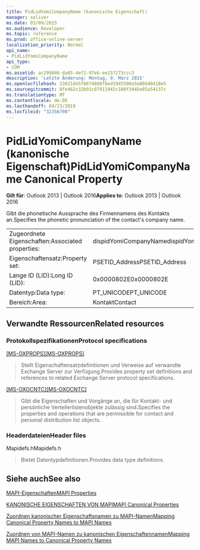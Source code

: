 ```yaml
---
title: PidLidYomiCompanyName (kanonische Eigenschaft)
manager: soliver
ms.date: 03/09/2015
ms.audience: Developer
ms.topic: reference
ms.prod: office-online-server
localization_priority: Normal
api_name:
- PidLidYomiCompanyName
api_type:
- COM
ms.assetid: ac299846-da85-4ef2-97eb-ee157273ccc3
description: 'Letzte Änderung: Montag, 9. März 2015'
ms.openlocfilehash: 23021de5f887d888fbed1945500a5e80d40418e5
ms.sourcegitcommit: 8fe462c32b91c87911942c188f3445e85a54137c
ms.translationtype: MT
ms.contentlocale: de-DE
ms.lasthandoff: 04/23/2019
ms.locfileid: "32356798"
---
```

# <a name="pidlidyomicompanyname-canonical-property"></a><span data-ttu-id="e4c09-103">PidLidYomiCompanyName (kanonische Eigenschaft)</span><span class="sxs-lookup"><span data-stu-id="e4c09-103">PidLidYomiCompanyName Canonical Property</span></span>

  
  
<span data-ttu-id="e4c09-104">**Gilt für**: Outlook 2013 | Outlook 2016</span><span class="sxs-lookup"><span data-stu-id="e4c09-104">**Applies to**: Outlook 2013 | Outlook 2016</span></span> 
  
<span data-ttu-id="e4c09-105">Gibt die phonetische Aussprache des Firmennamens des Kontakts an.</span><span class="sxs-lookup"><span data-stu-id="e4c09-105">Specifies the phonetic pronunciation of the contact's company name.</span></span>
  
|||
|:-----|:-----|
|<span data-ttu-id="e4c09-106">Zugeordnete Eigenschaften:</span><span class="sxs-lookup"><span data-stu-id="e4c09-106">Associated properties:</span></span>  <br/> |<span data-ttu-id="e4c09-107">dispidYomiCompanyName</span><span class="sxs-lookup"><span data-stu-id="e4c09-107">dispidYomiCompanyName</span></span>  <br/> |
|<span data-ttu-id="e4c09-108">Eigenschaftensatz:</span><span class="sxs-lookup"><span data-stu-id="e4c09-108">Property set:</span></span>  <br/> |<span data-ttu-id="e4c09-109">PSETID_Address</span><span class="sxs-lookup"><span data-stu-id="e4c09-109">PSETID_Address</span></span>  <br/> |
|<span data-ttu-id="e4c09-110">Lange ID (LID):</span><span class="sxs-lookup"><span data-stu-id="e4c09-110">Long ID (LID):</span></span>  <br/> |<span data-ttu-id="e4c09-111">0x0000802E</span><span class="sxs-lookup"><span data-stu-id="e4c09-111">0x0000802E</span></span>  <br/> |
|<span data-ttu-id="e4c09-112">Datentyp:</span><span class="sxs-lookup"><span data-stu-id="e4c09-112">Data type:</span></span>  <br/> |<span data-ttu-id="e4c09-113">PT_UNICODE</span><span class="sxs-lookup"><span data-stu-id="e4c09-113">PT_UNICODE</span></span>  <br/> |
|<span data-ttu-id="e4c09-114">Bereich:</span><span class="sxs-lookup"><span data-stu-id="e4c09-114">Area:</span></span>  <br/> |<span data-ttu-id="e4c09-115">Kontakt</span><span class="sxs-lookup"><span data-stu-id="e4c09-115">Contact</span></span>  <br/> |
   
## <a name="related-resources"></a><span data-ttu-id="e4c09-116">Verwandte Ressourcen</span><span class="sxs-lookup"><span data-stu-id="e4c09-116">Related resources</span></span>

### <a name="protocol-specifications"></a><span data-ttu-id="e4c09-117">Protokollspezifikationen</span><span class="sxs-lookup"><span data-stu-id="e4c09-117">Protocol specifications</span></span>

<span data-ttu-id="e4c09-118">[[MS-OXPROPS]](https://msdn.microsoft.com/library/f6ab1613-aefe-447d-a49c-18217230b148%28Office.15%29.aspx)</span><span class="sxs-lookup"><span data-stu-id="e4c09-118">[[MS-OXPROPS]](https://msdn.microsoft.com/library/f6ab1613-aefe-447d-a49c-18217230b148%28Office.15%29.aspx)</span></span>
  
> <span data-ttu-id="e4c09-119">Stellt Eigenschaftensatzdefinitionen und Verweise auf verwandte Exchange Server zur Verfügung.</span><span class="sxs-lookup"><span data-stu-id="e4c09-119">Provides property set definitions and references to related Exchange Server protocol specifications.</span></span>
    
<span data-ttu-id="e4c09-120">[[MS-OXOCNTC]](https://msdn.microsoft.com/library/9b636532-9150-4836-9635-9c9b756c9ccf%28Office.15%29.aspx)</span><span class="sxs-lookup"><span data-stu-id="e4c09-120">[[MS-OXOCNTC]](https://msdn.microsoft.com/library/9b636532-9150-4836-9635-9c9b756c9ccf%28Office.15%29.aspx)</span></span>
  
> <span data-ttu-id="e4c09-121">Gibt die Eigenschaften und Vorgänge an, die für Kontakt- und persönliche Verteilerlistenobjekte zulässig sind.</span><span class="sxs-lookup"><span data-stu-id="e4c09-121">Specifies the properties and operations that are permissible for contact and personal distribution list objects.</span></span>
    
### <a name="header-files"></a><span data-ttu-id="e4c09-122">Headerdateien</span><span class="sxs-lookup"><span data-stu-id="e4c09-122">Header files</span></span>

<span data-ttu-id="e4c09-123">Mapidefs.h</span><span class="sxs-lookup"><span data-stu-id="e4c09-123">Mapidefs.h</span></span>
  
> <span data-ttu-id="e4c09-124">Bietet Datentypdefinitionen.</span><span class="sxs-lookup"><span data-stu-id="e4c09-124">Provides data type definitions.</span></span>
    
## <a name="see-also"></a><span data-ttu-id="e4c09-125">Siehe auch</span><span class="sxs-lookup"><span data-stu-id="e4c09-125">See also</span></span>



[<span data-ttu-id="e4c09-126">MAPI-Eigenschaften</span><span class="sxs-lookup"><span data-stu-id="e4c09-126">MAPI Properties</span></span>](mapi-properties.md)
  
[<span data-ttu-id="e4c09-127">KANONISCHE EIGENSCHAFTEN VON MAPI</span><span class="sxs-lookup"><span data-stu-id="e4c09-127">MAPI Canonical Properties</span></span>](mapi-canonical-properties.md)
  
[<span data-ttu-id="e4c09-128">Zuordnen kanonischer Eigenschaftsnamen zu MAPI-Namen</span><span class="sxs-lookup"><span data-stu-id="e4c09-128">Mapping Canonical Property Names to MAPI Names</span></span>](mapping-canonical-property-names-to-mapi-names.md)
  
[<span data-ttu-id="e4c09-129">Zuordnen von MAPI-Namen zu kanonischen Eigenschaftennamen</span><span class="sxs-lookup"><span data-stu-id="e4c09-129">Mapping MAPI Names to Canonical Property Names</span></span>](mapping-mapi-names-to-canonical-property-names.md)

